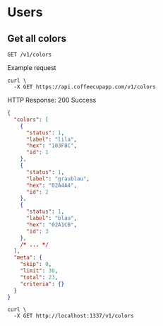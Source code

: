 # Users

## Get all colors

`GET /v1/colors`

Example request

```shell
curl \
  -X GET https://api.coffeecupapp.com/v1/colors
```

HTTP Response: 200 Success

```json
{
  "colors": [
    {
      "status": 1,
      "label": "lila",
      "hex": "103F8C",
      "id": 1
    },
    {
      "status": 1,
      "label": "graublau",
      "hex": "02A4A4",
      "id": 2
    },
    {
      "status": 1,
      "label": "blau",
      "hex": "02A1CB",
      "id": 3
    },
    /* ... */
  ],
  "meta": {
    "skip": 0,
    "limit": 30,
    "total": 23,
    "criteria": {}
  }
}
```


```shell
curl \
  -X GET http://localhost:1337/v1/colors
```